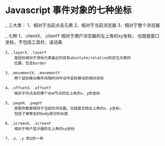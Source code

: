 # Javascript 事件对象的七种坐标
\_ 三大类：
    1、相对于当前点击元素
    2、相对于当前浏览器
    3、相对于整个浏览器

\_ 七种
    1、.clientX、.clientY
        相对于用户浏览器的左上角的xy坐标，
        也就是窗口坐标，不包括工具栏、滚动条

    2、.layerX、.layerY
        是鼠标相对于目标元素最近的具有absolute/relative的定位元素的
        位置，包含border

    3、.movementX、.movementY
        两个鼠标移动事件间隔时间中当中鼠标移动的相对坐标

    4、.offsetX、.offsetY
        相对于你点击的哪个dom节点的左上角的x、y的坐标

    5、.pageX、.pageY
        获取的都是相对于当前的浏览器，也就是文档左上角的x、y坐标。
        包括了被卷去的body部分的长度

    6、.screenX、.screenY
        相对于用户显示器的左上角的xy坐标

    7、.x、.y 和1的一样
